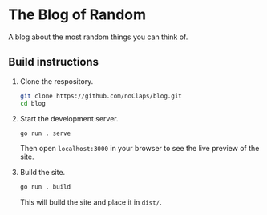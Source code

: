 # The Blog of Random

A blog about the most random things you can think of.

## Build instructions

1.  Clone the respository.

    ```sh
    git clone https://github.com/noClaps/blog.git
    cd blog
    ```

2.  Start the development server.

    ```sh
    go run . serve
    ```

    Then open `localhost:3000` in your browser to see the live preview of the site.

3.  Build the site.

    ```sh
    go run . build
    ```

    This will build the site and place it in `dist/`.
